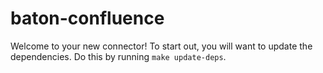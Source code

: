 # baton-confluence
Welcome to your new connector! To start out, you will want to update the dependencies.
Do this by running `make update-deps`.